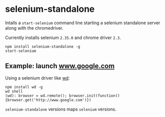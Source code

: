 # selenium-standalone

Intalls a `start-selenium` command line starting a selenium standalone
server along with the chromedriver.

Currently installs selenium `2.35.0` and chrome driver `2.3`.

```shell
npm install selenium-standalone -g
start-selenium
```

## Example: launch www.google.com

Using a selenium driver like [wd](https://github.com/admc/wd):

```shell
npm install wd -g
wd shell
(wd): browser = wd.remote(); browser.init(function(){browser.get('http://www.google.com')})
```

`selenium-standalone` versions maps `selenium` versions.
